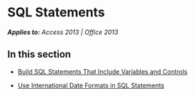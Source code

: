 
# SQL Statements

 _**Applies to:** Access 2013 | Office 2013_


## In this section


-  [Build SQL Statements That Include Variables and Controls](1dfad766-035b-7f40-0591-c3c820d46b16.md)
    
-  [Use International Date Formats in SQL Statements](b3ca8423-b15a-3934-ed8e-4129f0bf9700.md)
    
